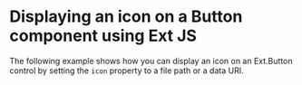 # Displaying an icon on a Button component using Ext JS #

The following example shows how you can display an icon on an Ext.Button control by setting the `icon` property to a file path or a data URI.
